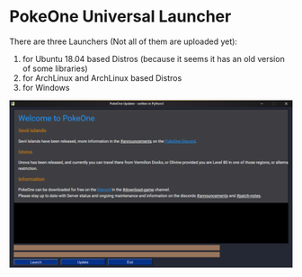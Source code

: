 # PokeOne Universal Launcher

There are three Launchers (Not all of them are uploaded yet): 
1. for Ubuntu 18.04 based Distros (because it seems it has an old version of some libraries)
2. for ArchLinux and ArchLinux based Distros
3. for Windows

![ScreenShot](/images/screen.PNG)
